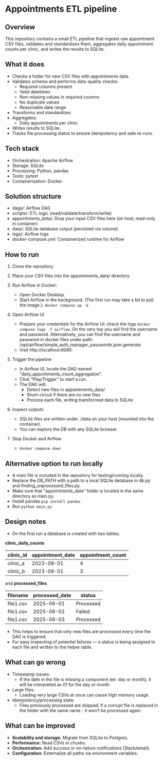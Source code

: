 # Appointments ETL pipeline

## Overview
This repository contains a small ETL pipeline that
ingests raw appointment CSV files, validates and standardizes them, 
aggregates daily appointment counts per clinic, and writes the results 
to SQLite. 

## What it does
- Checks a folder for new CSV files with appointments data.
- Validates schema and performs data-quality checks:
  - Required columns present
  - Valid datetimes
  - Non-missing values in required coumns
  - No duplicate values
  - Reasonable date range
- Transforms and standardizes
- Aggregates:
  - Daily appointments per clinic 
- Writes results to SQLite.
- Tracks file processing status to ensure idempotency and safe re-runs.

## Tech stack
- Orchestration: Apache Airflow
- Storage: SQLite
- Processing: Python, pandas
- Tests: pytest
- Containerization: Docker

## Solution structure
- dags/: Airflow DAG
- scripts/: ETL logic (read/validate/transform/write)
- appointments_data/: Drop your input CSV files here (on host; read-only in container)
- data/: SQLite database output (persisted via volume)
- logs/: Airflow logs
- docker-compose.yml: Containerized runtime for Airflow


## How to run
1) Clone the repository
2) Place your CSV files into the appointments_data/ directory.
3) Run Airflow in Docker:
   - Open Docker Desktop.
   - Start Airflow in the background. (The first run may take a bit to pull the image.):
        `docker compose up -d`
4) Open Airflow UI
   - Prepare your credentials for the Airflow UI:
   check the logs `docker compose logs -f airflow`. On the very top you will find 
   the username and password.
   Alternatively, you can find the username and password in docker files under path:
 /opt/airflow/simple_auth_manager_passwords.json.generate
   - Visit http://localhost:8080.
5) Trigger the pipeline
   - In Airflow UI, locate the DAG named "daily_appointments_count_aggregation".
   - Click “Play/Trigger” to start a run.
   - The DAG will:
     - Detect new files in appointments_data/
     - Short-circuit if there are no new files
     - Process each file, writing transformed data to SQLite

6) Inspect outputs
   - SQLite files are written under ./data on your host (mounted into the container).
   - You can explore the DB with any SQLite browser.

7) Stop Docker and Airflow
   - `docker compose down`

## Alternative option to run locally
- A main file is included in the repository for testing/running locally.
- Replace the DB_PATH with a path to a local SQLite database in db.py and 
finding_unprocessed_files.py.
- Make sure that "appointments_data" folder is located in the same directory as main.py.
- Install pandas `pip install pandas`
- Run `python main.py`




## Design notes
- On the first run a database is created with two tables: 

**clinic_daily_counts**

| clinic_id | appointment_date | appointment_count |
|-----------|------------------|-------------------|
| clinic_a  | 2023-09-01       | 4 |
| clinic_b  | 2023-09-01       | 3 |
and **processed_files**

| filename  | processed_date | status     |
|-----------|--------------|------------|
| file1.csv | 2025-09-01   | Processed  |
| file1.csv | 2025-09-02   | Failed     |
| file1.csv | 2025-09-03   | Processed  |

- This helps to ensure that only new files are processed every time the DAG is triggered.
- For easy inspecting of potential failures — a status is being assigned to each file 
and written to the helper table.


## What can go wrong
- Timestamp issues:
  - If the date in the file is missing a component (ex: day or month), it will be interpreted as 01 for the day or month.
- Large files:
  - Loading very large CSVs at once can cause high memory usage.
- Idempotency/processing state:
  - Files previously processed are skipped; if a corrupt file is replaced in the 
folder with the same name - it won't be processed again.


    
## What can be improved
- **Scalability and storage:** Migrate from SQLite to Postgres.
- **Performance:** Read CSVs in chunks.
- **Orchestration:** Add success or on-failure notifications (Slack/email).
- **Configuration:** Externalize all paths via environment variables.
